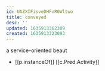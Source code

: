 ```yaml
---
id: UAZXIFisveDHFxR0Wltwo
title: conveyed
desc: ''
updated: 1635913362389
created: 1635913323093
---
```




a service-oriented beaut

- [[p.instanceOf]] [[c.Pred.Activity]]
